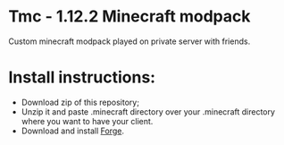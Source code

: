 # Tmc - 1.12.2 Minecraft modpack
Custom minecraft modpack played on private server with friends.

# Install instructions:
- Download zip of this repository;
- Unzip it and paste .minecraft directory over your .minecraft directory where you want to have your client.
- Download and install [Forge](https://files.minecraftforge.net/maven/net/minecraftforge/forge/index_1.12.2.html).
